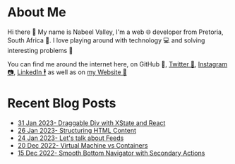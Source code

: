 # About Me

Hi there 👋 My name is Nabeel Valley, I'm a web 🌐 developer from Pretoria, South Africa 📍. I love playing around with technology 💻 and solving interesting problems 🔎

You can find me around the internet here, on GitHub 🐙, [Twitter 🐤](https://twitter.com/not_nabeel/), [Instagram 📷](https://www.instagram.com/nabeelvalley/), [LinkedIn 🕴](https://za.linkedin.com/in/nabeelvalley) as well as on [my Website 🎨](https://nabeelvalley.co.za/)

# Recent Blog Posts
<!-- BLOG-POST-LIST:START -->
- [31 Jan 2023- Draggable Div with XState and React](https://nabeelvalley.co.za/blog/2023/31-01/xstate-draggable-div/)
- [26 Jan 2023- Structuring HTML Content](https://nabeelvalley.co.za/blog/2023/26-01/html-to-structured-content/)
- [24 Jan 2023- Let&#39;s talk about Feeds](https://nabeelvalley.co.za/blog/2023/24-01/about-rss/)
- [20 Dec 2022- Virtual Machine vs Containers](https://nabeelvalley.co.za/blog/2022/20-12/vms-vs-containers-diagram/)
- [15 Dec 2022- Smooth Bottom Navigator with Secondary Actions](https://nabeelvalley.co.za/blog/2022/15-12/smooth-bottom-nav-with-actions/)<!-- BLOG-POST-LIST:END -->
